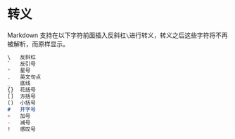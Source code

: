 # 转义

Markdown 支持在以下字符前面插入反斜杠`\`进行转义，转义之后这些字符将不再被解析，而原样显示。

```markdown
\   反斜杠
`   反引号
*   星号
.   英文句点
_   底线
{}  花括号
[]  方括号
()  小括号
#   井字号
+   加号
-   减号
!   感叹号
```

